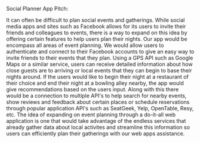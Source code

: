 Social Planner App Pitch:

It can often be difficult to plan social events and gatherings. While social media apps and sites such as Facebook allows for its users to invite their friends and colleagues to events, there is a way to expand on this idea by offering certain features to help users plan their nights. Our app would be encompass all areas of event planning. We would allow users to authenticate and connect to their Facebook accounts to give an easy way to invite friends to their events that they plan. Using a GPS API such as Google Maps or a similar service, users can receive detailed information about how close guests are to arriving or local events that they can begin to base their nights around. If the users would like to begin their night at a restaurant of their choice and end their night at a bowling alley nearby, the app would give recommendations based on the users input. Along with this there would be a connection to multiple API's to help search for nearby events, show reviews and feedback about certain places or schedule reservations through popular application API's such as SeatGeek, Yelp, OpenTable, Resy, etc. The idea of expanding on event planning through a do-it-all web application is one that would take advantage of the endless services that already gather data about local activites and streamline this information so users can efficiently plan their gatherings with our web apps assistance.

